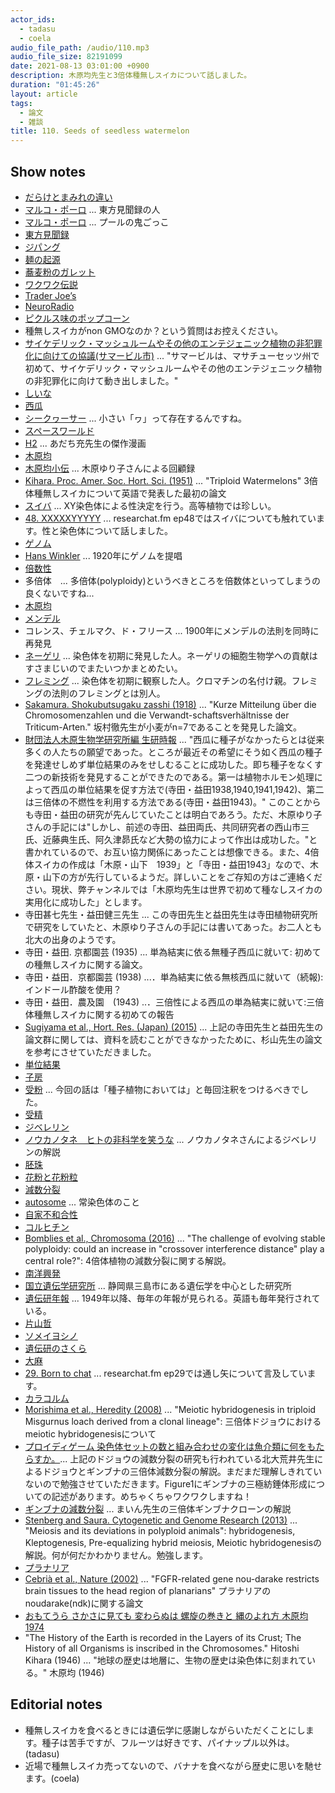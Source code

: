 ```yaml
---
actor_ids:
  - tadasu
  - coela
audio_file_path: /audio/110.mp3
audio_file_size: 82191099
date: 2021-08-13 03:01:00 +0900
description: 木原均先生と3倍体種無しスイカについて話しました。
duration: "01:45:26"
layout: article
tags:
  - 論文
  - 雑談
title: 110. Seeds of seedless watermelon
---
```


## Show notes
- [だらけとまみれの違い](https://nihon5-bunka.net/difference-darake-mamire/)
- [マルコ・ポーロ](https://ja.wikipedia.org/wiki/%E3%83%9E%E3%83%AB%E3%82%B3%E3%83%BB%E3%83%9D%E3%83%BC%E3%83%AD) ... 東方見聞録の人
- [マルコ・ポーロ](https://ameblo.jp/brenandyu/entry-12388065677.html) ... プールの鬼ごっこ
- [東方見聞録](https://ja.wikipedia.org/wiki/%E6%9D%B1%E6%96%B9%E8%A6%8B%E8%81%9E%E9%8C%B2)
- [ジパング](https://ja.wikipedia.org/wiki/%E3%82%B8%E3%83%91%E3%83%B3%E3%82%B0)
- [麺の起源](http://world-noodle-dictionary.com/roots/origin.html)
- [蕎麦粉のガレット](http://www.lescerisiers.jp/galette/)
- [ワクワク伝説](https://ja.wikipedia.org/wiki/%E3%83%AF%E3%82%AF%E3%83%AF%E3%82%AF)
- [Trader Joe’s](https://www.traderjoes.com/home)
- [NeuroRadio](https://neuroradio.tokyo/)
- [ピクルス味のポップコーン](https://twitter.com/tak_miyawaki/status/1416435836468572160)
- 種無しスイカがnon GMOなのか？という質問はお控えください。
- [サイケデリック・マッシュルームやその他のエンテジェニック植物の非犯罪化に向けての協議(サマービル市)](https://www.bostonherald.com/2021/01/16/somerville-moves-toward-decriminalizing-psychedelic-mushrooms/) ... "サマービルは、マサチューセッツ州で初めて、サイケデリック・マッシュルームやその他のエンテジェニック植物の非犯罪化に向けて動き出しました。"
- [しいな](https://dictionary.goo.ne.jp/word/%E7%B2%83/)
- [西瓜](https://ja.wikipedia.org/wiki/%E3%82%B9%E3%82%A4%E3%82%AB)
- [シークヮーサー](https://ja.wikipedia.org/wiki/%E3%82%B7%E3%83%BC%E3%82%AF%E3%83%AE%E3%83%BC%E3%82%B5%E3%83%BC) ... 小さい「ヮ」って存在するんですね。
- [スペースワールド](https://ja.wikipedia.org/wiki/%E3%82%B9%E3%83%9A%E3%83%BC%E3%82%B9%E3%83%AF%E3%83%BC%E3%83%AB%E3%83%89)
- [H2](https://www.amazon.co.jp/dp/4091939120/?tag=researchatf04-22) ... あだち充先生の傑作漫画
- [木原均](https://ja.wikipedia.org/wiki/%E6%9C%A8%E5%8E%9F%E5%9D%87)
- [木原均小伝](https://www.museum.hokudai.ac.jp/wp-content/uploads/2016/06/vnews_kihara_201506.pdf) ... 木原ゆり子さんによる回顧録
- [Kihara. Proc. Amer. Soc. Hort. Sci. (1951)](https://ci.nii.ac.jp/naid/10020268194/) ... "Triploid Watermelons" 3倍体種無しスイカについて英語で発表した最初の論文
- [スイバ](https://ja.wikipedia.org/wiki/%E3%82%B9%E3%82%A4%E3%83%90) ... XY染色体による性決定を行う。高等植物では珍しい。
- [48. XXXXXYYYYY](https://researchat.fm/episode/48) ... researchat.fm ep48ではスイバについても触れています。性と染色体について話しました。
- [ゲノム](https://ja.wikipedia.org/wiki/%E3%82%B2%E3%83%8E%E3%83%A0)
- [Hans Winkler](https://en.wikipedia.org/wiki/Hans_Winkler) ... 1920年にゲノムを提唱
- [倍数性](https://ja.wikipedia.org/wiki/%E5%80%8D%E6%95%B0%E6%80%A7)
- 多倍体　... 多倍体(polyploidy)というべきところを倍数体といってしまうの良くないですね...
- [木原均](https://ja.wikipedia.org/wiki/%E6%9C%A8%E5%8E%9F%E5%9D%87)
- [メンデル](https://ja.wikipedia.org/wiki/%E3%82%B0%E3%83%AC%E3%82%B4%E3%83%BC%E3%83%AB%E3%83%BB%E3%83%A8%E3%83%8F%E3%83%B3%E3%83%BB%E3%83%A1%E3%83%B3%E3%83%87%E3%83%AB)
- コレンス、チェルマク、ド・フリース ... 1900年にメンデルの法則を同時に再発見
- [ネーゲリ](https://ja.wikipedia.org/wiki/%E3%82%AB%E3%83%BC%E3%83%AB%E3%83%BB%E3%83%8D%E3%83%BC%E3%82%B2%E3%83%AA) ... 染色体を初期に発見した人。ネーゲリの細胞生物学への貢献はすさまじいのでまたいつかまとめたい。
- [フレミング](https://ja.wikipedia.org/wiki/%E3%83%B4%E3%82%A1%E3%83%AB%E3%82%BF%E3%83%BC%E3%83%BB%E3%83%95%E3%83%AC%E3%83%9F%E3%83%B3%E3%82%B0) ... 染色体を初期に観察した人。クロマチンの名付け親。フレミングの法則のフレミングとは別人。
- [Sakamura. Shokubutsugaku zasshi (1918)](https://www.jstage.jst.go.jp/article/jplantres1887/32/379/32_379_150/_article) ...  "Kurze Mitteilung über die Chromosomenzahlen und die Verwandt-schaftsverhältnisse der Triticum-Arten." 坂村徹先生が小麦がn=7であることを発見した論文。
- [財団法人木原生物学研究所編 生研時報](https://shigen.nig.ac.jp/wheat/komugi/ziho/pdf/seikenziho3part3.pdf) ... "西瓜に種子がなかったらとは従来多くの人たちの願望であった。ところが最近その希望にそう如く西瓜の種子を発達せしめず単位結果のみをせしむることに成功した。即ち種子をなくす二つの新技術を発見することができたのである。第一は植物ホルモン処理によって西瓜の単位結果を促す方法で(寺田・益田1938,1940,1941,1942)、第二は三倍体の不燃性を利用する方法である(寺田・益田1943)。" このことからも寺田・益田の研究が先んじていたことは明白であろう。ただ、木原ゆり子さんの手記には"しかし、前述の寺田、益田両氏、共同研究者の西山市三氏、近藤典生氏、阿久津昴氏など大勢の協力によって作出は成功した。"と書かれているので、お互い協力関係にあったことは想像できる。また、4倍体スイカの作成は「木原・山下　1939」と「寺田・益田1943」なので、木原・山下の方が先行しているようだ。詳しいことをご存知の方はご連絡ください。現状、弊チャンネルでは「木原均先生は世界で初めて種なしスイカの実用化に成功した」とします。
- 寺田甚七先生・益田健三先生  ... この寺田先生と益田先生は寺田植物研究所で研究をしていたと、木原ゆり子さんの手記には書いてあった。お二人とも北大の出身のようです。
- 寺田・益田. 京都園芸 (1935) ... 単為結実に依る無種子西瓜に就いて: 初めての種無しスイカに関する論文。
- 寺田・益田．京都園芸 (1938) ...．単為結実に依る無核西瓜に就いて（続報):インドール酢酸を使用？
- 寺田・益田．農及園　(1943) ..．三倍性による西瓜の単為結実に就いて:三倍体種無しスイカに関する初めての報告
- [Sugiyama et al., Hort. Res. (Japan) (2015)](https://www.jstage.jst.go.jp/article/hrj/14/1/14_7/_pdf) ... 上記の寺田先生と益田先生の論文群に関しては、資料を読むことができなかったために、杉山先生の論文を参考にさせていただきました。
- [単位結果](https://ja.wikipedia.org/wiki/%E5%8D%98%E7%82%BA%E7%B5%90%E6%9E%9C)
- [子房](https://kotobank.jp/word/%E5%AD%90%E6%88%BF-74986#:~:text=%E3%81%97%E2%80%90%E3%81%BC%E3%81%86%E3%80%94%E2%80%90%E3%83%90%E3%82%A6%E3%80%95,%E7%86%9F%E3%81%97%E3%81%A6%E6%9E%9C%E5%AE%9F%E3%81%AB%E3%81%AA%E3%82%8B%E3%80%82)
- [受粉](https://ja.wikipedia.org/wiki/%E5%8F%97%E7%B2%89) ... 今回の話は「種子植物においては」と毎回注釈をつけるべきでした。
- [受精](https://ja.wikipedia.org/wiki/%E5%8F%97%E7%B2%BE)
- [ジベレリン](https://ja.wikipedia.org/wiki/%E3%82%B8%E3%83%99%E3%83%AC%E3%83%AA%E3%83%B3)
- [ノウカノタネ　ヒトの非科学を笑うな](https://open.spotify.com/episode/0zNaozQh0VrpqUfp5mv777) ... ノウカノタネさんによるジベレリンの解説
- [胚珠](https://ja.wikipedia.org/wiki/%E8%83%9A%E7%8F%A0)
- [花粉と花粉粒](https://www.biol.tsukuba.ac.jp/~algae/BotanyWEB/pollen.html)
- [減数分裂](https://ja.wikipedia.org/wiki/%E6%B8%9B%E6%95%B0%E5%88%86%E8%A3%82)
- [autosome](https://en.wikipedia.org/wiki/Autosome) ... 常染色体のこと
- [自家不和合性](https://ja.wikipedia.org/wiki/%E8%87%AA%E5%AE%B6%E4%B8%8D%E5%92%8C%E5%90%88%E6%80%A7_(%E6%A4%8D%E7%89%A9))
- [コルヒチン](https://ja.wikipedia.org/wiki/%E3%82%B3%E3%83%AB%E3%83%92%E3%83%81%E3%83%B3)
- [Bomblies et al., Chromosoma (2016)](https://pubmed.ncbi.nlm.nih.gov/26753761/) ...  "The challenge of evolving stable polyploidy: could an increase in "crossover interference distance" play a central role?": 4倍体植物の減数分裂に関する解説。
- [南洋興発](https://ja.wikipedia.org/wiki/%E5%8D%97%E6%B4%8B%E8%88%88%E7%99%BA)
- [国立遺伝学研究所](https://www.nig.ac.jp/nig/ja/) ... 静岡県三島市にある遺伝学を中心とした研究所
- [遺伝研年報](https://www.nig.ac.jp/nig/ja/about-nig/yoran) ... 1949年以降、毎年の年報が見られる。英語も毎年発行されている。
- [片山哲](https://ja.wikipedia.org/wiki/%E7%89%87%E5%B1%B1%E5%93%B2)
- [ソメイヨシノ](https://ja.wikipedia.org/wiki/%E3%82%BD%E3%83%A1%E3%82%A4%E3%83%A8%E3%82%B7%E3%83%8E)
- [遺伝研のさくら](https://www.nig.ac.jp/koukai/koukai2021/gallery.html)
- [大麻](https://ja.wikipedia.org/wiki/%E5%A4%A7%E9%BA%BB)
- [29. Born to chat](https://researchat.fm/episode/29) ... researchat.fm ep29では通し矢について言及しています。
- [カラコルム](https://ja.wikipedia.org/wiki/%E3%82%AB%E3%83%A9%E3%82%B3%E3%83%AB%E3%83%A0)
- [Morishima et al., Heredity (2008)](https://www.nature.com/articles/hdy200817) ... "Meiotic hybridogenesis in triploid Misgurnus loach derived from a clonal lineage": 三倍体ドジョウにおけるmeiotic hybridogenesisについて
- [プロイディゲーム 染色体セットの数と組み合わせの変化は魚介類に何をもたらすか。](https://www.jstage.jst.go.jp/article/suisan/87/3/87_WA2836/_pdf)... 上記のドジョウの減数分裂の研究も行われている北大荒井先生によるドジョウとギンブナの三倍体減数分裂の解説。まだまだ理解しきれていないので勉強させていただきます。Figure1にギンブナの三極紡錘体形成についての記述があります。めちゃくちゃワクワクしますね！
- [ギンブナの減数分裂](https://i-my-mine.hatenablog.com/entry/2016/12/11/093020) ...  まいん先生の三倍体ギンブナクローンの解説
- [Stenberg and Saura. Cytogenetic and Genome Research (2013)](https://pubmed.ncbi.nlm.nih.gov/23796636/) ...  "Meiosis and its deviations in polyploid animals": hybridogenesis, Kleptogenesis, Pre-equalizing hybrid meiosis, Meiotic hybridogenesisの解説。何が何だかわかりません。勉強します。
- [プラナリア](https://ja.wikipedia.org/wiki/%E3%83%97%E3%83%A9%E3%83%8A%E3%83%AA%E3%82%A2)
- [Cebrià et al., Nature (2002)](https://www.nature.com/articles/nature01042) ... "FGFR-related gene nou-darake restricts brain tissues to the head region of planarians" プラナリアのnoudarake(ndk)に関する論文
- [おもてうら さかさに見ても 変わらぬは 螺旋の巻きと 縄のよれ方 木原均 1974](https://twitter.com/researchat_fm/status/1399055904486694912)
- "The History of the Earth is recorded in the Layers of its Crust; The History of all Organisms is inscribed in the Chromosomes."  Hitoshi Kihara (1946) ... "地球の歴史は地層に、生物の歴史は染色体に刻まれている。" 木原均 (1946)

## Editorial notes
- 種無しスイカを食べるときには遺伝学に感謝しながらいただくことにします。種子は苦手ですが、フルーツは好きです、パイナップル以外は。(tadasu)
- 近場で種無しスイカ売ってないので、バナナを食べながら歴史に思いを馳せます。(coela)

